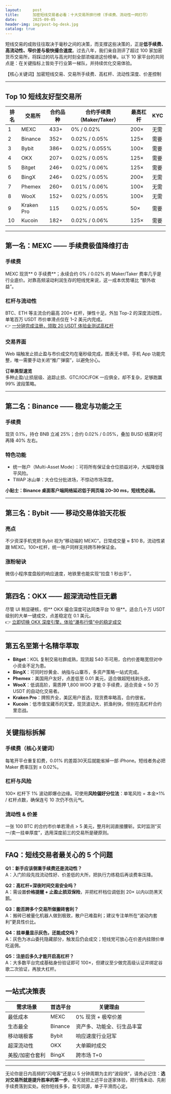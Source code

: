 ```yaml
---
layout:     post
title:      加密短线交易者必看：十大交易所排行榜（手续费、流动性一网打尽）
date:       2025-09-05
header-img: img/post-bg-desk.jpg
catalog: true
---
```


短线交易的成败往往取决于毫秒之间的决策，而支撑这些决策的，正是**低手续费、高流动性、窄价差与极快撮合速度**。过去八年，我们亲自测评了超过 100 家加密货币交易所，将踩过的坑与高光时刻全部浓缩进这份榜单。以下 10 家平台的共同点是：在关键指标上皆处于行业第一梯队，并持续优化交易体验。

【核心关键词】加密短线交易、交易所手续费、高杠杆、流动性深度、价差控制

---

## Top 10 短线友好型交易所

| 排名 | 交易所 | 合约品种 | 合约手续费（Maker/Taker） | 最高杠杆 | KYC |
| --- | --- | --- | --- | --- | --- |
| 1 | MEXC | 433+ | 0% / 0.02% | 200× | 无需 |
| 2 | Binance | 352+ | 0.02% / 0.05% | 125× | 需要 |
| 3 | Bybit | 386+ | 0.02% / 0.055% | 100× | 需要 |
| 4 | OKX | 207+ | 0.02% / 0.05% | 125× | 需要 |
| 5 | Bitget | 246+ | 0.02% / 0.06% | 125× | 需要 |
| 6 | BingX | 246+ | 0.02% / 0.05% | 200× | 无需 |
| 7 | Phemex | 260+ | 0.01% / 0.06% | 100× | 无需 |
| 8 | WooX | 152+ | 0.02% / 0.05% | 100× | 无需 |
| 9 | Kraken Pro | 115 | 0.02% / 0.05% | 50× | 需要 |
| 10 | Kucoin | 182+ | 0.02% / 0.06% | 125× | 需要 |

---

## 第一名：MEXC —— 手续费极值降维打击

### 手续费
MEXC 现货** 0 手续费**；永续合约 0% / 0.02% 的 Maker/Taker 费率几乎是行业底价。对靠高频滚动利润生存的短线党来说，这一成本优势堪比 “额外收益”。

### 杠杆与流动性
BTC、ETH 等主流合约最高 200× 杠杆，弹性十足。外加 Top-2 的深度流动性，单笔百万 USDT 市价单滑点仅在 1–2 美元内完成。  
👉 [一分钟完成注册，领取 20 USDT 体验金测试高杠杆](https://okxdog.com/)

### 交易界面
Web 端触发止损止盈与市价成交均在毫秒级完成，图表无卡顿。手机 App 功能完整，唯一需要手动关闭“推广弹窗”，以避免分心。

**订单类型速览**  
多种止盈/止损层级、追踪止损、GTC/IOC/FOK 一应俱全，却不复杂，足够跑赢 99% 波段策略。

---

## 第二名：Binance —— 稳定与功能之王

### 手续费
现货 0.1%，持仓 BNB 立减 25%；合约 0.02% / 0.05%，叠加 BUSD 结算对可再降 40% 左右。

### 特色功能
- 统一账户（Multi-Asset Mode）：可将所有保证金仓位损益对冲，大幅降低强平风险。  
- TWAP 冰山单：大仓位分批进场，不惊动市场深度。

**小贴士：Binance 桌面客户端网络延迟低于网页端 20–30 ms，短线党必装。**

---

## 第三名：Bybit —— 移动交易体验天花板

### 亮点
不少资深手机党把 Bybit 视为“移动端的 MEXC”。日常成交量 ≈ $10 B，流动性紧跟 MEXC。100×杠杆，统一账户同样支持跨币种保证金。

### 涨粉秘诀
微信小程序度盘般的响应速度，地铁里也能实现“拉盘 1 秒出手”。

---

## 第四名：OKX —— 超深流动性巨无霸

尽管 UI 稍显硬核，但** OKX 撮合深度可达同类平台 10 倍**。适合几十万 USDT 级别的大单一键成交，点差稳定在 0.1 美元。  
👉 [立即切换 OKX 深度引擎，体验“瀑布行情”中的稳定成交](https://okxdog.com/)

---

## 第五名至第十名精华萃取

- **Bitget**：KOL 复制交易社群成熟，现货超 540 币可用，合约价差略宽但对中小资金不足为患。  
- **BingX**：可同时炒黄金、纳指与山寨币，多资产策略一站式完成。  
- **Phemex**：美国用户友好，点差低至 0.01 美元，适合做超短线剥头皮。  
- **WooX**：低调高阶，需质押 1,800 WOO 才能 0 手续费，适合资金 < 50 万 USDT 的自动化交易者。  
- **Kraken Pro**：牌照齐全，美区用户首选，现货费率略高，合约很省。  
- **Kucoin**：低市值宝藏币的天堂，现货波动大、抓渔利快，但别在高杠杆合约里恋战。

---

## 关键指标拆解

### 手续费（核心关键词）
每笔开平仓重复扣费，0.01% 的差距30天后就能省掉一部 iPhone。短线者务必把 Maker 费率压到 ≤ 0.02%。

### 杠杆与风险
100× 杠杆下 1% 波动即爆仓边缘。可使用**风险偏好分位法**：单笔风险 = 本金×1% / 杠杆点数，确保连亏 10 次仍不伤元气。

### 流动性 & 价差
一张 100 BTC 的合约市价单若滑点 > 5 美元，整月利润直接腰斩。实时监测“买一/卖一挂单厚度”，选用深度前三的交易所是硬原则。

---

## FAQ：短线交易者最关心的 5 个问题

**Q1：新手应该侧重手续费还是流动性？**  
A：入门阶段先找流动性好、价差低的大所，把执行力练稳后再谈费率压降。

**Q2：高杠杆+深夜时间交易安全吗？**  
A：需设置**价格提醒 + 止盈止损双保险**，并把杠杆档位调低到 20× 以内以防黑天鹅。

**Q3：能否跨多个交易所做搬砖套利？**  
A：搬砖已被量化机器人做到极致，散户已难盈利；建议专注单所在“波动内套利”更具性价比。

**Q4：挂单量显示灰色，还能成交吗？**  
A：灰色为冰山委托隐藏部分，触发后仍会成交；短线党可放心在价差内挂限价单吃返佣。

**Q5：注册后多久才能开启高杠杆？**  
A：大多数平台完成基础身份验证即可 100×，但建议至少做完高级认证并绑定谷歌二次验证，再放大杠杆。

---

## 一站式决策表

| 需求场景 | 首选平台 | 关键理由 |
| --- | --- | --- |
| 最低成本 | MEXC | 0% 现货 + 极窄价差 |
| 生态最全 | Binance | 资产多、功能全、衍生品丰富 |
| 移动端极客 | Bybit | 响应速度行业冠军 |
| 超深流动性 | OKX | 大单瞬时成交 |
| 美股/加密仓套利 | BingX | 跨市场 T+0 |

---

无论你是日内高频的“闪电客”还是以 5 分钟周期为主的“波段侠”，请务必记住：**选对交易所就是提升胜率的第一步**。今天就把上述平台逐家体验，把行情未动、先削手续费落到实处。祝你短线多多，盈亏同源，单子平滑而心定。